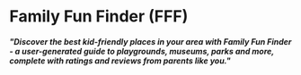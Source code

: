 # Family Fun Finder (FFF)

##### "Discover the best kid-friendly places in your area with Family Fun Finder - a user-generated guide to playgrounds, museums, parks and more, complete with ratings and reviews from parents like you."
